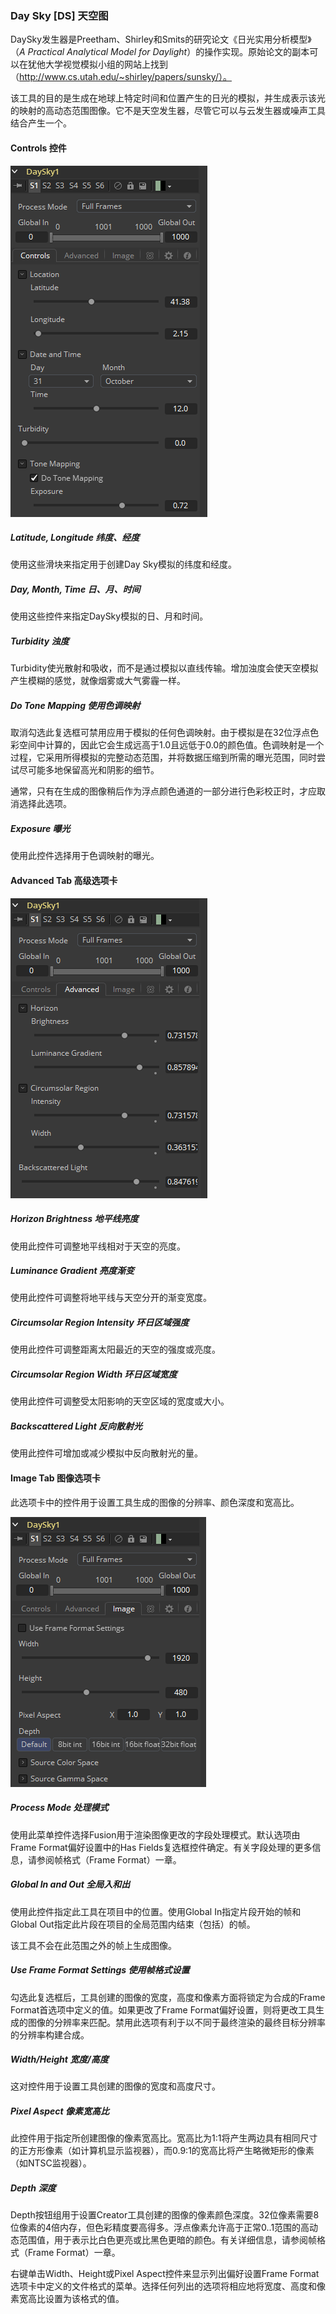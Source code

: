 ### Day Sky [DS] 天空图

DaySky发生器是Preetham、Shirley和Smits的研究论文《日光实用分析模型》（*A Practical Analytical Model for Daylight*）的操作实现。原始论文的副本可以在犹他大学视觉模拟小组的网站上找到（http://www.cs.utah.edu/~shirley/papers/sunsky/）。

该工具的目的是生成在地球上特定时间和位置产生的日光的模拟，并生成表示该光的映射的高动态范围图像。它不是天空发生器，尽管它可以与云发生器或噪声工具结合产生一个。

#### Controls 控件

![DS_ControlsTab](images/DS_ControlsTab.png)

##### Latitude, Longitude 纬度、经度

使用这些滑块来指定用于创建Day Sky模拟的纬度和经度。

##### Day, Month, Time 日、月、时间

使用这些控件来指定DaySky模拟的日、月和时间。

##### Turbidity 浊度

Turbidity使光散射和吸收，而不是通过模拟以直线传输。增加浊度会使天空模拟产生模糊的感觉，就像烟雾或大气雾霾一样。

##### Do Tone Mapping 使用色调映射

取消勾选此复选框可禁用应用于模拟的任何色调映射。由于模拟是在32位浮点色彩空间中计算的，因此它会生成远高于1.0且远低于0.0的颜色值。色调映射是一个过程，它采用所得模拟的完整动态范围，并将数据压缩到所需的曝光范围，同时尝试尽可能多地保留高光和阴影的细节。

通常，只有在生成的图像稍后作为浮点颜色通道的一部分进行色彩校正时，才应取消选择此选项。

##### Exposure 曝光

使用此控件选择用于色调映射的曝光。

#### Advanced Tab 高级选项卡

![DS_AdvancedTab](images/DS_AdvancedTab.png)

##### Horizon Brightness 地平线亮度

使用此控件可调整地平线相对于天空的亮度。

##### Luminance Gradient 亮度渐变

使用此控件可调整将地平线与天空分开的渐变宽度。

##### Circumsolar Region Intensity 环日区域强度

使用此控件可调整距离太阳最近的天空的强度或亮度。

##### Circumsolar Region Width 环日区域宽度

使用此控件可调整受太阳影响的天空区域的宽度或大小。

##### Backscattered Light 反向散射光

使用此控件可增加或减少模拟中反向散射光的量。

#### Image Tab 图像选项卡

此选项卡中的控件用于设置工具生成的图像的分辨率、颜色深度和宽高比。

![DS_ImageTab](images/DS_ImageTab.png)

##### Process Mode 处理模式

使用此菜单控件选择Fusion用于渲染图像更改的字段处理模式。默认选项由Frame Format偏好设置中的Has Fields复选框控件确定。有关字段处理的更多信息，请参阅帧格式（Frame Format）一章。

##### Global In and Out 全局入和出

使用此控件指定此工具在项目中的位置。使用Global In指定片段开始的帧和Global Out指定此片段在项目的全局范围内结束（包括）的帧。

该工具不会在此范围之外的帧上生成图像。

##### Use Frame Format Settings 使用帧格式设置

勾选此复选框后，工具创建的图像的宽度，高度和像素方面将锁定为合成的Frame Format首选项中定义的值。如果更改了Frame Format偏好设置，则将更改工具生成的图像的分辨率来匹配。禁用此选项有利于以不同于最终渲染的最终目标分辨率的分辨率构建合成。

##### Width/Height 宽度/高度

这对控件用于设置工具创建的图像的宽度和高度尺寸。

##### Pixel Aspect 像素宽高比

此控件用于指定所创建图像的像素宽高比。宽高比为1:1将产生两边具有相同尺寸的正方形像素（如计算机显示监视器），而0.9:1的宽高比将产生略微矩形的像素（如NTSC监视器）。

##### Depth 深度

Depth按钮组用于设置Creator工具创建的图像的像素颜色深度。32位像素需要8位像素的4倍内存，但色彩精度要高得多。浮点像素允许高于正常0..1范围的高动态范围值，用于表示比白色更亮或比黑色更暗的颜色。有关详细信息，请参阅帧格式（Frame Format）一章。

右键单击Width、Height或Pixel Aspect控件来显示列出偏好设置Frame Format选项卡中定义的文件格式的菜单。选择任何列出的选项将相应地将宽度、高度和像素宽高比设置为该格式的值。